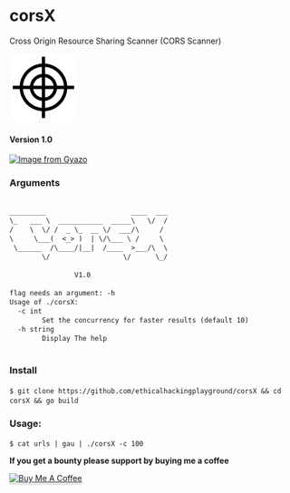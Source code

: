 # corsX
Cross Origin Resource Sharing Scanner (CORS Scanner)

<p align="left">
  <img width="120" height="120" src="cors.png">
</p>

#### Version 1.0

[![Image from Gyazo](https://i.gyazo.com/a81f6c432ccc4068827bd7fb3ae1560c.gif)](https://gyazo.com/a81f6c432ccc4068827bd7fb3ae1560c)

### Arguments
```

_________                     ____  ___
\_   ___ \  ___________  _____\   \/  /
/    \  \/ /  _ \_  __ \/  ___/\     /
\     \___(  <_> )  | \/\___ \ /     \
 \______  /\____/|__|  /____  >___/\  \
        \/                  \/      \_/

                V1.0

flag needs an argument: -h
Usage of ./corsX:
  -c int
        Set the concurrency for faster results (default 10)
  -h string
        Display The help
        
```


### Install

`$ git clone https://github.com/ethicalhackingplayground/corsX && cd corsX && go build`



### Usage:

`$ cat urls | gau | ./corsX -c 100`


**If you get a bounty please support by buying me a coffee**

<a href="https://www.buymeacoffee.com/krypt0mux" target="_blank"><img src="https://www.buymeacoffee.com/assets/img/custom_images/orange_img.png" alt="Buy Me A Coffee" style="height: 41px !important;width: 174px !important;box-shadow: 0px 3px 2px 0px rgba(190, 190, 190, 0.5) !important;-webkit-box-shadow: 0px 3px 2px 0px rgba(190, 190, 190, 0.5) !important;" ></a>

